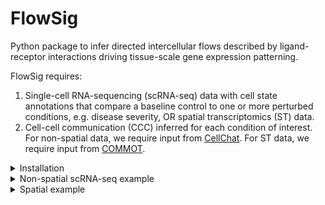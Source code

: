 # FlowSig
Python package to infer directed intercellular flows described by ligand-receptor interactions driving tissue-scale gene expression patterning. 

FlowSig requires:

1. Single-cell RNA-sequencing (scRNA-seq) data with cell state annotations that compare a baseline control to one or more perturbed conditions, e.g. disease severity, OR spatial transcriptomics (ST) data.
2. Cell-cell communication (CCC) inferred for each condition of interest. For non-spatial data, we require input from [CellChat](https://github.com/sqjin/CellChat). For ST data, we require input from [COMMOT](https://github.com/zcang/COMMOT).

<details>
  <summary>Installation</summary>
  
## Installation instructions
  
The easiest way to currently install FlowSig is to generate a Python virtual environment and clone the repository, so that you can install all of the relevant dependencies, particularly those needed by [pyliger](https://github.com/welch-lab/pyliger) and [NSF](https://github.com/willtownes/spatial-factorization-py). We are working on making flowsig pip installable ASAP!

To generate a virtual environment, run the command. N.B. make sure you're using Python 3.8, for some reason pyliger does not like Python 3.9. At least, this is the case on an M1/M2 MacBook.

```
# Create the virtual environment
python3 -m venv flowsigenv

# Activate the virtual environment
source flowsigenv/bin/activate

# Clone the repository
git clone https://github.com/axelalmet/flowsig.git
cd ./flowsig/

# Install using the setup.cfg
pip3 install .
```


You will need to install NSF to infer spatial GEMS separately (see [here](https://github.com/willtownes/spatial-factorization-py))
```
pip3 install git+https://github.com/willtownes/spatial-factorization-py.git#egg=spatial-factorization

```
</details>
<details>
  <summary>Non-spatial scRNA-seq example </summary>

## Application to non-spatial scRNA-seq of stimulated pancreatic islets

Here, we show how to apply FlowSig to an scRNA-seq dataset of wildtype
and stimulated human pancreatic islets, as originally studied in [Burkhardt et al. (2021)](https://www.nature.com/articles/s41587-020-00803-5).
The processed data and cell-cell communication inference, which was obtained using CellChat,
can be downloaded from the following Zenodo repository (will be provided ASAP!).

### Import packages
```
import flowsig as fs
import scanpy as sc
import pandas as pd
```

### Load the data and cell-cell communication inference

Data is specified in the form of a [Scanpy](https://scanpy.readthedocs.io/en/stable/) object, which is really just an annotated dataframe, i.e. [AnnData](https://anndata.readthedocs.io/en/latest/) object. All subsequent output generated from FlowSig is stored in the Scanpy object.

```
data_directory = '../data/'

# Load the scanpy object
adata = sc.read(data_directory + 'burkhardt21_merged.h5ad')
condition_key = 'Condition'

# Load the cell-cell communication inference
cellchat_Ctrl = pd.read_csv('../communication_inference/output/burkhardt21_leiden_communications_Ctrl.csv')
cellchat_IFNg = pd.read_csv('../communication_inference/output/burkhardt21_leiden_communications_IFNg.csv')

cellchat_output_key = 'cellchat_output'
# Make sure your keys for the cellchat output dictionary match the relevant condition labels
adata.uns[cellchat_output_key] = {'Ctrl': cellchat_Ctrl,
                                  'IFNg': cellchat_IFNg}
```

### Construct GEMs
We now construct gene expression modules (GEMs) from the unnormalised count data. For non-spatial scRNA-seq where we have multiple conditions, we use the iNMF algorithm by [pyliger](https://github.com/welch-lab/pyliger).

```
fs.pp.construct_gems_using_pyliger(adata,
                                n_gems = 10,
                                layer_key = 'counts',
                                condition_key = condition_key)
```

### Construct the flow expression matrices
We construct augmented flow expression matrices for each condition that measure three types of variables:
1. Intercellular signal inflow, i.e., how much of a signal did a cell _receive_. For non-spatial scRNA-seq, signal inflow is defined as receptor gene expression weighted by the average expression of immediate downstream transcription factors that indicate signal activation.
2. GEMs, which encapsulate intracellular information processing. We define these as cellwise membership to the GEM.
3. Intercellular signal outflow, i.e., how much of a signal did a cell _send_. These are simply ligand gene expression.


The kay assumption of flowsig is that all intercellular information flows are directed from signal inflows to GEMs, from one GEM to another GEM, and from GEMs to signal outflows.

For non-spatial scRNA-seq, we need to specify the model organism so that FlowSig knows which receptor-transcription factor targets list to look at.
```
fs.pp.construct_flows_from_cellchat(adata,
                                cellchat_output_key,
                                gem_expr_key = 'X_gem',
                                scale_gem_expr = True,
                                model_organism = 'human',
                                flowsig_network_key = 'flowsig_network',
                                flowsig_expr_key = 'X_flow')
```


To reduce the number of variables over which we have to infer intercellular flows—and thus computation time—and to prioritise 'informative variables', we only retain inflow and outflow signals that are sufficiently _differentially flowing_ between the control and perturbed conditions. We determine differentially flowing signals using a Wilcoxon rank-sum test and retain variables only if they are below a specified adjusted p-value threshold (q-value) and above a specified log-fold-change threshold.

```
fs.pp.determine_informative_variables(adata,  
                                    flowsig_expr_key = 'X_flow',
                                    flowsig_network_key = 'flowsig_network',
                                    spatial = False,
                                    condition_key = condition_key,
                                    control_key =  'Ctrl',
                                    qval_threshold = 0.05,
                                    logfc_threshold = 0.5)
```

### Learn intercellular flows

We are now in a position to learn the intercellular flows. To increase reliability of objects, we bootstrap aggregate results over a number of realisations. For non-spatial data, we have to specify the condition label and the control condition.

This step uses [UT-IGSP](https://uhlerlab.github.io/causaldag/utigsp.html) to learn what is called a completed partially directed acyclic graph (CPDAG), which encodes directed arcs and undirected edges that describe the Markov Equivalence Class of statistical dependence relations that were learned directly from the data using conditional independence testing (how do variables depend on one another) and conditional invariance testing (which variables changed significantly between conditions). For both tests, we use a parametric partial-correlation-based method. The main reason we used these tests were because they take the least time to run compared to nonparametric kernel-based tests. Any test like the Hilbert-Schmidt Independence Criterion takes way too long for even 10-20 variables. The big caveat is that partial correlation assumes the data is described by a linear Gaussian model, which obviously isn't true for scRNA-seq. It's a long-term goal to add different types of nonparametric conditional independence/invariance tests that can be run in a reasonable amount of time. 

```
fs.tl.learn_intercellular_flows(adata,
                        condition_key = condition_key,
                        control_key = 'Ctrl', 
                        flowsig_key = 'flowsig_network',
                        flow_expr_key = 'X_flow',
                        use_spatial = False,
                        n_jobs = 4,
                        n_bootstraps = 500)
```
### Partially validate intercellular flow network

Finally, we will remove any "false positive" edges. Noting that the CPDAG contains directed arcs and undirected arcs we do two things. 

First, we remove directed arcs that are not oriented from signal inflow to GEM, GEM to GEM, or from GEM to signal outflow and for undirected edges, we reorient them so that they obey the previous directionalities.

```
fs.tl.apply_biological_flow(adata,
                            flowsig_network_key = 'flowsig_network',
                            adjacency_key = 'adjacency',
                            validated_key = 'validated')
```

Second, we will remove directed arcs whose bootstrapped frequencies are below a specified edge threshold as well as undirected edges whose total bootstrapped frequencies are below the same threshold.

```
edge_threshold = 0.7
fs.tl.filter_low_confidence_edges(adata,
                                edge_threshold = edge_threshold,
                                flowsig_network_key = 'flowsig_network',
                                adjacency_key = 'adjacency_validated',
                                filtered_key = 'filtered')
```

Every time we apply these steps, we generate a new adjacency matrix that describes the intercellular flow network edges. The original output from `learn_intercellular_flows` is stored in `adata.uns['flowsig_network]['network']['adjacency']`. After validation using `apply_biological_flow`, we add the `_validated` key to the adjacency key, so that the new adjacency is stored in `adata.uns['flowsig_network]['network']['adjacency_validated']`. After filtering low-confidence edges, the adjacency is stored under `adata.uns['flowsig_network]['network']['adjacency_validated_filtered']`. As a note, you could change the order of these two post-processing steps, which would mean that the final adjacency would be under the key `adjacency_filtered_validated`. The results should be similar but it's worth remembering this.

We also note that if you want to explore the network directly, we included a function to generate the directed [NetworkX](https://networkx.org/documentation/stable/index.html) `DiGraph` object. You will need to generate this for any of the plotting functions.

```
flow_network = fs.tl.construct_intercellular_flow_network(adata,
                                                        flowsig_network_key = 'flowsig_network',
                                                        adjacency_key = 'adjacency_validated_filtered')
```
</details>

<details>
  <summary>Spatial example</summary>
  
  ## Application to spatial Stereo-seq of E9.5 mouse embryo 
Here, we show how to apply FlowSig to a spatial Stereo-seq dataset of an E9.5 mouse embryo, as originally studied in [Chen et al. (2022)](https://doi.org/10.1016/j.cell.2022.04.003).
The processed data and cell-cell communication inference, which was obtained using [COMMOT](),
can be downloaded from the following Zenodo repository (will be provided ASAP!).

### Import packages
```
import flowsig as fs
import scanpy as sc
import pandas as pd
```

### Load the data and cell-cell communication inference

We load the data as an `AnnData` object, which has been subsetted for spatially variable genes only and includes the output from COMMOT already. We note here that COMMOT uses the CellChat database by default and we need to specify where it's been stored.

```
data_directory = '../data/'

# Load the scanpy object
adata = sc.read(data_directory + 'chen22_E9.5_svg.h5ad')
commot_output_key = 'commot-cellchat'
```

### Construct GEMs
We now construct gene expression modules (GEMs) from the unnormalised count data. For ST data, we use [NSF](https://github.com/willtownes/spatial-factorization-py).

```
fs.pp.construct_gems_using_nsf(adata,
                            n_gems = 20,
                            layer_key = 'count',
                            n_inducing_pts = 500,
                            length_scale = 10)
```

### Construct the flow expression matrices
We construct augmented flow expression matrices for each condition that measure three types of variables:
1. Intercellular signal inflow, i.e., how much of a signal did a cell _receive_. For ST data, signal inflow is constructed by summing the received signals for each significant ligand inferred by COMMOT.
2. GEMs, which encapsulate intracellular information processing. We define these as cellwise membership to the GEM.
3. Intercellular signal outflow, i.e., how much of a signal did a cell _send_. These are simply ligand gene expression.

The kay assumption of flowsig is that all intercellular information flows are directed from signal inflows to GEMs, from one GEM to another GEM, and from GEMs to signal outflows.

For spatial data, we use COMMOT output directly to construct signal inflow expression and do not need knowledge about TF databases.
```
fs.pp.construct_flows_from_commot(adata,
                                commot_output_key,
                                gem_expr_key = 'X_gem',
                                scale_gem_expr = True,
                                flowsig_network_key = 'flowsig_network',
                                flowsig_expr_key = 'X_flow')
```

For spatial data, we retain spatially informative variables, which we determine by calculating the Moran's I value for signal inflow and signal outflow variables. In case the spatial graph has not been calculated for this data yet, FlowSig will do so, meaning that we need to specify both the coordinate type, `grid` or `generic`, and in the case of the former, `n_neighs`, which in this case, is 8.

Flow expression variables are defined to be spatially informative if their Moran's I value is above a specified threshold.

```
fs.pp.determine_informative_variables(adata,  
                                    flowsig_expr_key = 'X_flow',
                                    flowsig_network_key = 'flowsig_network',
                                    spatial = True,
                                    moran_threshold = 0.15,
                                    coord_type = 'grid',
                                    n_neighbours = 8,
                                    library_key = None)
```

### Learn intercellular flows
For spatial data, where there are far fewer "control _vs._ perturbed" studies, we use the [GSP](https://graphical-model-learning.readthedocs.io/en/latest/dags/generated/graphical_model_learning.gsp.html) method, which uses conditional independence testing and a greedy algorithm to learn the CPDAG containing directed arcs and undirected edges.

For spatial data, we cannot bootstrap by resampling across individual cells because we would lose the additional layer of correlation contained in the spatial data. Rather, we divide the tissue up into spatial "blocks" and resample within blocks. This is known as block bootstrapping.

To calculate the blocks, we used scikit-learn's [k-means](https://scikit-learn.org/stable/modules/generated/sklearn.cluster.KMeans.html) clustering method to generate 20 roughly equally sized spatial blocks.

```
from sklearn.cluster import KMeans

kmeans = KMeans(n_clusters=20, random_state=0).fit(adata.obsm['spatial'])
adata.obs['spatial_kmeans'] = pd.Series(kmeans.labels_, dtype='category').values
```
We use these blocks to learn the spatial intercellular flows.

```
fs.tl.learn_intercellular_flows(adata,
                        flowsig_key = 'flowsig_network',
                        flow_expr_key = 'X_flow',
                        use_spatial = True,
                        block_key = 'spatial_kmeans',
                        n_jobs = 4,
                        n_bootstraps = 500)
```
### Partially validate intercellular flow network

Finally, we will remove any "false positive" edges. Noting that the CPDAG contains directed arcs and undirected arcs we do two things. 

First, we remove directed arcs that are not oriented from signal inflow to GEM, GEM to GEM, or from GEM to signal outflow and for undirected edges, we reorient them so that they obey the previous directionalities.

```
fs.tl.apply_biological_flow(adata,
                            flowsig_network_key = 'flowsig_network',
                            adjacency_key = 'adjacency',
                            validated_key = 'validated')
```

Second, we will remove directed arcs whose bootstrapped frequencies are below a specified edge threshold as well as undirected edges whose total bootstrapped frequencies are below the same threshold. Because we did not have perturbation data, we specify a more stringent edge threshold.

```
edge_threshold = 0.8
fs.tl.filter_low_confidence_edges(adata,
                                edge_threshold = edge_threshold,
                                flowsig_network_key = 'flowsig_network',
                                adjacency_key = 'adjacency_validated',
                                filtered_key = 'filtered')
```

We can construct the directed [NetworkX](https://networkx.org/documentation/stable/index.html) `DiGraph` object from `adjacency_validated_filtered`.

```
flow_network = fs.tl.construct_intercellular_flow_network(adata,
                                                        flowsig_network_key = 'flowsig_network',
                                                        adjacency_key = 'adjacency_validated_filtered')
```
</details>
